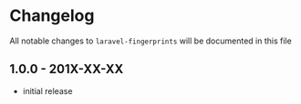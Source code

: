 # Changelog

All notable changes to `laravel-fingerprints` will be documented in this file

## 1.0.0 - 201X-XX-XX

- initial release

